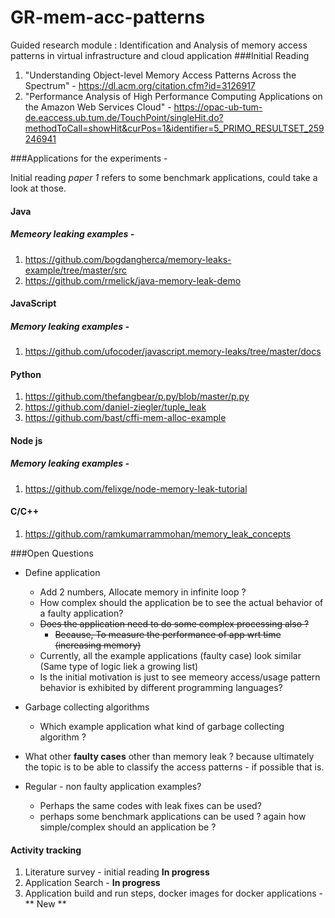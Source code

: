 # GR-mem-acc-patterns
Guided research module : Identification and Analysis of memory access patterns in virtual infrastructure and cloud application
###Initial Reading
1.  "Understanding Object-level Memory Access Patterns Across the Spectrum" - https://dl.acm.org/citation.cfm?id=3126917
2.  "Performance Analysis of High Performance Computing Applications on the Amazon Web Services Cloud" - https://opac-ub-tum-de.eaccess.ub.tum.de/TouchPoint/singleHit.do?methodToCall=showHit&curPos=1&identifier=5_PRIMO_RESULTSET_259246941



###Applications for the experiments -

Initial reading *paper 1* refers to some benchmark applications, could take a look at those.

#### Java
##### Memeory leaking examples -
1. https://github.com/bogdangherca/memory-leaks-example/tree/master/src
2. https://github.com/rmelick/java-memory-leak-demo

#### JavaScript


##### Memory leaking examples -
1. https://github.com/ufocoder/javascript.memory-leaks/tree/master/docs

#### Python
1. https://github.com/thefangbear/p.py/blob/master/p.py
2. https://github.com/daniel-ziegler/tuple_leak
3. https://github.com/bast/cffi-mem-alloc-example

#### Node js
##### Memory leaking examples -
1. https://github.com/felixge/node-memory-leak-tutorial


#### C/C++
1. https://github.com/ramkumarrammohan/memory_leak_concepts


###Open Questions
* Define application
	* Add 2 numbers, Allocate memory in infinite loop ?
    * How complex should the application be to see the actual behavior of a faulty application?
    * ~~Does the application need to do some complex processing also ?~~
        * ~~Because, To measure the performance of app wrt time (increasing memory)~~
    * Currently, all the example applications (faulty case) look similar (Same type of logic liek a growing list)
    * Is the initial motivation is just to see memeory access/usage pattern behavior is exhibited by different programming languages?

* Garbage collecting algorithms
	* Which example application what kind of garbage collecting algorithm ?

* What other **faulty cases** other than memory leak ? because ultimately the topic is to be able to classify the access patterns - if possible that is.

* Regular - non faulty application examples?
	* Perhaps the same codes with leak fixes can be used?
	* perhaps some benchmark applications can be used ? again how simple/complex should an application be ?


#### Activity tracking
1. Literature survey - initial reading **In progress**
2. Application Search - **In progress**
3. Application build and run steps, docker images for docker applications - ** New **



